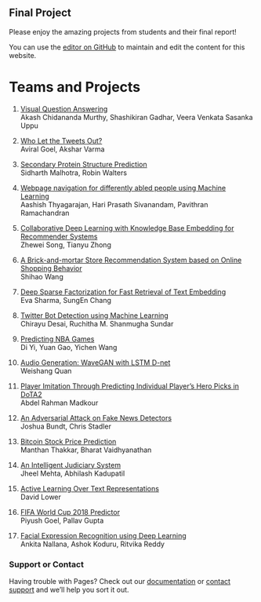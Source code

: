 ## Final Project 

Please enjoy the amazing projects from students and their final report!

You can use the [editor on GitHub](https://github.com/Rose-ML-Lab/cs-6140-fall-2018/edit/master/index.md) to maintain and edit the content for this website.
	
  
# Teams and Projects 

1.	[Visual Question Answering](reports/1.pdf)  
        Akash Chidananda Murthy, Shashikiran Gadhar, Veera Venkata Sasanka Uppu
	
2.	[Who Let the Tweets Out?](reports/2.pdf)  
        Aviral Goel, Akshar Varma
	
3.	[Secondary Protein Structure Prediction](reports/3.pdf)   
        Sidharth Malhotra, Robin Walters
	
4.	[Webpage navigation for differently abled people using Machine Learning](reports/4.pdf)  
        Aashish Thyagarajan, Hari Prasath Sivanandam, Pavithran Ramachandran
	
5.	[Collaborative Deep Learning with Knowledge Base Embedding for Recommender Systems](reports/5.pdf)  
        Zhewei Song, Tianyu Zhong
	
6.	[A Brick-and-mortar Store Recommendation System based on Online Shopping Behavior](reports/6.pdf)  
        Shihao Wang 
	
7.	[Deep Sparse Factorization for Fast Retrieval of Text Embedding](reports/7.pdf)   
        Eva Sharma, SungEn Chang
	
8.	[Twitter Bot Detection using Machine Learning](reports/8.pdf)   
        Chirayu Desai, Ruchitha M. Shanmugha Sundar
	
9.	[Predicting NBA Games](reports/9.pdf)  
        Di Yi, Yuan Gao, Yichen Wang
	
10.	[Audio Generation: WaveGAN with LSTM D-net](reports/10.pdf)   
        Weishang Quan
	
11.	[Player Imitation Through Predicting Individual Player’s Hero Picks in DoTA2](reports/11.pdf)   
        Abdel Rahman Madkour 
	
12.	[An Adversarial Attack on Fake News Detectors](reports/12.pdf)   
        Joshua Bundt, Chris Stadler
	
13.	[Bitcoin Stock Price Prediction](reports/13.pdf)   
        Manthan Thakkar, Bharat Vaidhyanathan
	
14.	[An Intelligent Judiciary System](reports/14.pdf)   
        Jheel Mehta, Abhilash Kadupatil
	
15.	[Active Learning Over Text Representations](reports/15.pdf)   
        David Lower
	
16.	[FIFA World Cup 2018 Predictor](reports/16.pdf)   
        Piyush Goel, Pallav Gupta
	
17.	[Facial Expression Recognition using Deep Learning](reports/17.pdf)   
        Ankita Nallana, Ashok Koduru, Ritvika Reddy

### Support or Contact

Having trouble with Pages? Check out our [documentation](https://help.github.com/categories/github-pages-basics/) or [contact support](https://github.com/contact) and we’ll help you sort it out.
